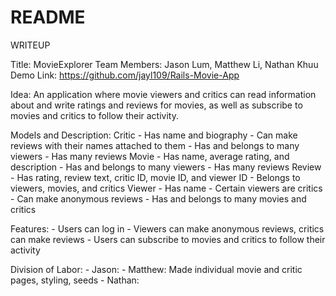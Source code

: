 # README

WRITEUP

Title: MovieExplorer
Team Members: Jason Lum, Matthew Li, Nathan Khuu
Demo Link: https://github.com/jayl109/Rails-Movie-App

Idea: An application where movie viewers and critics can read information about and write ratings and reviews for movies, as well as subscribe to movies and critics to follow their activity.

Models and Description:
Critic
	- Has name and biography
	- Can make reviews with their names attached to them
	- Has and belongs to many viewers
	- Has many reviews
Movie
	- Has name, average rating, and description
	- Has and belongs to many viewers
	- Has many reviews
Review
	- Has rating, review text, critic ID, movie ID, and viewer ID
	- Belongs to viewers, movies, and critics
Viewer
	- Has name
	- Certain viewers are critics
	- Can make anonymous reviews
	- Has and belongs to many movies and critics

Features:
	- Users can log in
	- Viewers can make anonymous reviews, critics can make reviews
	- Users can subscribe to movies and critics to follow their activity

Division of Labor:
	- Jason: 
	- Matthew: Made individual movie and critic pages, styling, seeds
	- Nathan: 